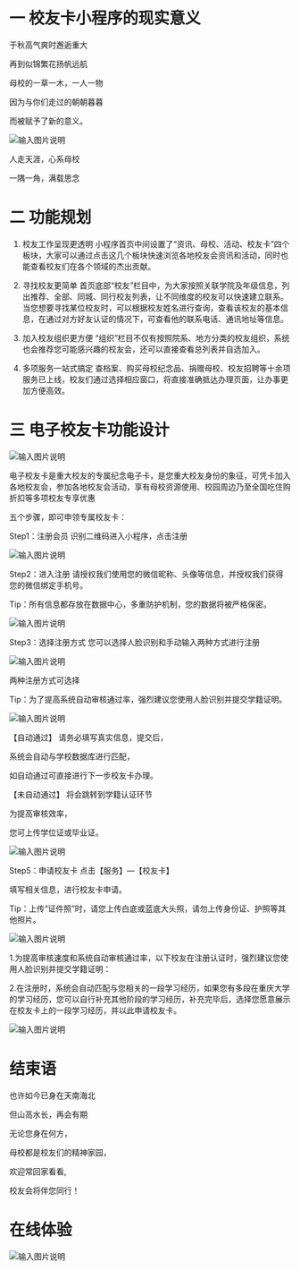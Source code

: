 # 一 校友卡小程序的现实意义

 
于秋高气爽时邂逅重大

再到似锦繁花扬帆远航

母校的一草一木，一人一物

因为与你们走过的朝朝暮暮

而被赋予了新的意义。

 
![输入图片说明](https://images.gitee.com/uploads/images/2021/1027/125709_ea44ee8d_9929184.png "屏幕截图.png")
 

 

人走天涯，心系母校

一隅一角，满载思念

 

# 二 功能规划
1. 校友工作呈现更透明
小程序首页中间设置了“资讯、母校、活动、校友卡”四个板块，大家可以通过点击这几个板块快速浏览各地校友会资讯和活动，同时也能查看校友们在各个领域的杰出贡献。

 

2. 寻找校友更简单
首页底部“校友”栏目中，为大家按照关联学院及年级信息，列出推荐、全部、同城、同行校友列表，让不同维度的校友可以快速建立联系。当您想要寻找某位校友时，可以根据校友姓名进行查询，查看该校友的基本信息，在通过对方好友认证的情况下，可查看他的联系电话、通讯地址等信息。

 

3. 加入校友组织更方便
“组织”栏目不仅有按照院系、地方分类的校友组织，系统也会推荐您可能感兴趣的校友会，还可以直接查看总列表并自选加入。

 

 

4. 多项服务一站式搞定
查档案、购买母校纪念品、捐赠母校、校友招聘等十余项服务已上线，校友们通过选择相应窗口，将直接准确抵达办理页面，让办事更加方便高效。

 

# 三 电子校友卡功能设计


 ![输入图片说明](https://images.gitee.com/uploads/images/2021/1027/125731_305eb69f_9929184.png "屏幕截图.png")

 

 

电子校友卡是重大校友的专属纪念电子卡，是您重大校友身份的象征，可凭卡加入各地校友会，参加各地校友会活动，享有母校资源使用、校园周边乃至全国吃住购折扣等多项校友专享优惠

 

五个步骤，即可申领专属校友卡：
 

Step1：注册会员
识别二维码进入小程序，点击注册

 

 
![输入图片说明](https://images.gitee.com/uploads/images/2021/1027/125735_4cd79857_9929184.png "屏幕截图.png")
 

 

 

 

 

Step2：进入注册
请授权我们使用您的微信昵称、头像等信息，并授权我们获得您的微信绑定手机号。

 

Tip：所有信息都存放在数据中心，多重防护机制，您的数据将被严格保密。

  ![输入图片说明](https://images.gitee.com/uploads/images/2021/1027/125739_926e29f8_9929184.png "屏幕截图.png")

 

 

 

 

Step3：选择注册方式
您可以选择人脸识别和手动输入两种方式进行注册

  



 
![输入图片说明](https://images.gitee.com/uploads/images/2021/1027/125742_41ea0fa3_9929184.png "屏幕截图.png")
 

 

 

两种注册方式可选择

 

Tip：为了提高系统自动审核通过率，强烈建议您使用人脸识别并提交学籍证明。



 

 ![输入图片说明](https://images.gitee.com/uploads/images/2021/1027/125745_9e894ef2_9929184.png "屏幕截图.png")

 

 

 

【自动通过】
请务必填写真实信息，提交后，

系统会自动与学校数据库进行匹配，

如自动通过可直接进行下一步校友卡办理。

 

【未自动通过】
将会跳转到学籍认证环节

为提高审核效率，

您可上传学位证或毕业证。



 
![输入图片说明](https://images.gitee.com/uploads/images/2021/1027/125750_221d3450_9929184.png "屏幕截图.png")
 

 

 

Step5：申请校友卡
点击【服务】—【校友卡】

填写相关信息，进行校友卡申请。 

 

Tip：上传“证件照”时，请您上传白底或蓝底大头照，请勿上传身份证、护照等其他照片。

 

  
![输入图片说明](https://images.gitee.com/uploads/images/2021/1027/125800_33fb3f41_9929184.png "屏幕截图.png")
 

 

 

 

 

 

 

 

1.为提高审核速度和系统自动审核通过率，以下校友在注册认证时，强烈建议您使用人脸识别并提交学籍证明： 

2.在注册时，系统会自动匹配与您相关的一段学习经历，如果您有多段在重庆大学的学习经历，您可以自行补充其他阶段的学习经历，补充完毕后，选择您愿意展示在校友卡上的一段学习经历，并以此申请校友卡。

 
![输入图片说明](https://images.gitee.com/uploads/images/2021/1027/125804_5b690eb7_9929184.png "屏幕截图.png")

 

# 结束语
也许如今已身在天南海北

但山高水长，再会有期

无论您身在何方，

母校都是校友们的精神家园，

欢迎常回家看看,

校友会将伴您同行！


# 在线体验
![输入图片说明](https://images.gitee.com/uploads/images/2021/1027/125829_8b770167_9929184.jpeg "ccplat-小程序QR.jpg")